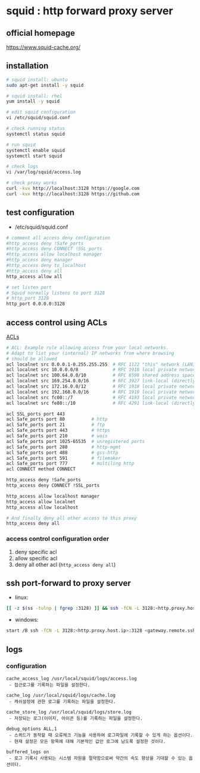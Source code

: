 # squid : http forward proxy server

## official homepage

https://www.squid-cache.org/

## installation

```bash
# squid install: ubuntu
sudo apt-get install -y squid

# squid install: rhel
yum install -y squid

# edit squid configuration
vi /etc/squid/squid.conf

# check running status
systemctl status squid

# run squid
systemctl enable squid
systemctl start squid

# check logs
vi /var/log/squid/access.log

# check proxy works
curl -kvx http://localhost:3128 https://google.com
curl -kvx http://localhost:3128 https://github.com
```

## test configuration

* /etc/squid/squid.conf
  
```bash
# comment all access deny configuration
#http_access deny !Safe_ports
#http_access deny CONNECT !SSL_ports
#http_access allow localhost manager
#http_access deny manager
#http_access deny to_localhost
#http_access deny all
http_access allow all

# set listen port
# Squid normally listens to port 3128
# http_port 3128
http_port 0.0.0.0:3128
```

## access control using ACLs

[ACLs](https://www.squid-cache.org/Versions/v7/cfgman/acl.html)

```bash
# ACL: Example rule allowing access from your local networks.
# Adapt to list your (internal) IP networks from where browsing
# should be allowed
acl localnet src 0.0.0.1-0.255.255.255  # RFC 1122 "this" network (LAN)
acl localnet src 10.0.0.0/8             # RFC 1918 local private network (LAN)
acl localnet src 100.64.0.0/10          # RFC 6598 shared address space (CGN)
acl localnet src 169.254.0.0/16         # RFC 3927 link-local (directly plugged) machines
acl localnet src 172.16.0.0/12          # RFC 1918 local private network (LAN)
acl localnet src 192.168.0.0/16         # RFC 1918 local private network (LAN)
acl localnet src fc00::/7               # RFC 4193 local private network range
acl localnet src fe80::/10              # RFC 4291 link-local (directly plugged) machines

acl SSL_ports port 443
acl Safe_ports port 80          # http
acl Safe_ports port 21          # ftp
acl Safe_ports port 443         # https
acl Safe_ports port 210         # wais
acl Safe_ports port 1025-65535  # unregistered ports
acl Safe_ports port 280         # http-mgmt
acl Safe_ports port 488         # gss-http
acl Safe_ports port 591         # filemaker
acl Safe_ports port 777         # multiling http
acl CONNECT method CONNECT

http_access deny !Safe_ports
http_access deny CONNECT !SSL_ports

http_access allow localhost manager
http_access allow localnet
http_access allow localhost

# And finally deny all other access to this proxy
http_access deny all
```

### access control configuration order

1. deny specific acl
2. allow specific acl
3. deny all other acl (`http_access deny all`)

## ssh port-forward to proxy server

* linux:

```bash
[[ -z $(ss -tulnp | fgrep :3128) ]] && ssh -fCN -L 3128:<http.proxy.host.ip>:3128 <gateway.remote.sshd> -o ServerAliveCountMax=10 -o ServerAliveInterval=60 -o ExitOnForwardFailure=yes -o TCPKeepAlive=no
```

* windows:

```bash
start /B ssh -fCN -L 3128:<http.proxy.host.ip>:3128 <gateway.remote.sshd> -o ExitOnForwardFailure=yes -o ServerAliveInterval=60 -o ServerAliveCountMax=10
```

## logs

### configuration

```text
cache_access_log /usr/local/squid/logs/access.log
 - 접근로그를 기록하는 파일을 설정한다.
```

```text
cache_log /usr/local/squid/logs/cache.log
 - 캐쉬설정에 관한 로그를 기록하는 파일을 설정한다.
```

```text
cache_store_log /usr/local/squid/logs/store.log
 - 저장되는 로그(이미지, 아이콘 등)를 기록하는 파일을 설정한다.
```

```text
debug_options ALL,1
 - 스퀴드가 동작할 때 오류체크 기능을 사용하여 로그파일에 기록할 수 있게 하는 옵션이다.
 - 현재 설정은 모든 항목에 대해 기본적인 값만 로그에 남도록 설정한 것이다.
```

```text
buffered_logs on
 - 로그 기록시 사용되는 시스템 자원을 절약함으로써 약간의 속도 향상을 기대할 수 있는 옵션이다.
```